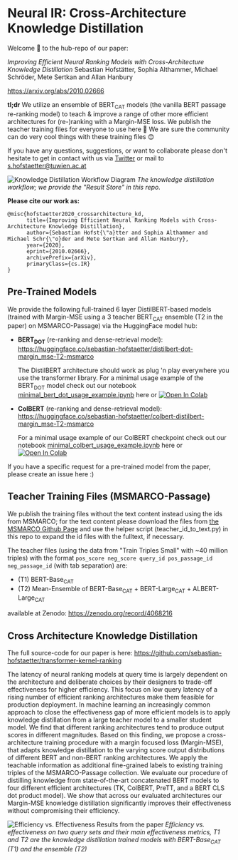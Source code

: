 # Neural IR: Cross-Architecture Knowledge Distillation

Welcome 🙌 to the hub-repo of our paper:

*Improving Efficient Neural Ranking Models with Cross-Architecture Knowledge Distillation*  Sebastian Hofstätter, Sophia Althammer, Michael Schröder, Mete Sertkan and Allan Hanbury

https://arxiv.org/abs/2010.02666

**tl;dr** We utilize an ensemble of BERT<sub>CAT</sub> models (the vanilla BERT passage re-ranking model) to teach & improve a range of other more efficient architectures for (re-)ranking with a Margin-MSE loss. We publish the teacher training files for everyone to use here 🎉 We are sure the community can do very cool things with these training files 😊

If you have any questions, suggestions, or want to collaborate please don't hesitate to get in contact with us via [Twitter](https://twitter.com/s_hofstaetter) or mail to s.hofstaetter@tuwien.ac.at

![Knowledge Distillation Workflow Diagram](figures/workflow.png)
*The knowledge distillation workflow; we provide the "Result Store" in this repo.*

**Please cite our work as:**
````
@misc{hofstaetter2020_crossarchitecture_kd,
      title={Improving Efficient Neural Ranking Models with Cross-Architecture Knowledge Distillation}, 
      author={Sebastian Hofst{\"a}tter and Sophia Althammer and Michael Schr{\"o}der and Mete Sertkan and Allan Hanbury},
      year={2020},
      eprint={2010.02666},
      archivePrefix={arXiv},
      primaryClass={cs.IR}
}
````
## Pre-Trained Models

We provide the following full-trained 6 layer DistilBERT-based models (trained with Margin-MSE using a 3 teacher BERT<sub>CAT</sub> ensemble (T2 in the paper) on MSMARCO-Passage) via the HuggingFace model hub:

* **BERT<sub>DOT</sub>** (re-ranking and dense-retrieval model): https://huggingface.co/sebastian-hofstaetter/distilbert-dot-margin_mse-T2-msmarco

    The DistilBERT architecture should work as plug 'n play everywhere you use the transformer library. For a minimal usage example of the BERT<sub>DOT</sub> model check out our notebook [minimal_bert_dot_usage_example.ipynb](minimal_bert_dot_usage_example.ipynb) here or [![Open In Colab](https://colab.research.google.com/assets/colab-badge.svg)](https://colab.research.google.com/github/sebastian-hofstaetter/neural-ranking-kd/blob/master/minimal_bert_dot_usage_example.ipynb)

* **ColBERT** (re-ranking and dense-retrieval model): https://huggingface.co/sebastian-hofstaetter/colbert-distilbert-margin_mse-T2-msmarco
    
    For a minimal usage example of our ColBERT checkpoint check out our notebook [minimal_colbert_usage_example.ipynb](minimal_colbert_usage_example.ipynb) here or [![Open In Colab](https://colab.research.google.com/assets/colab-badge.svg)](https://colab.research.google.com/github/sebastian-hofstaetter/neural-ranking-kd/blob/master/minimal_colbert_usage_example.ipynb)

If you have a specific request for a pre-trained model from the paper, please create an issue here :) 

## Teacher Training Files (MSMARCO-Passage)

We publish the training files without the text content instead using the ids from MSMARCO; for the text content please download the files from [the MSMARCO Github Page](https://github.com/microsoft/MSMARCO-Passage-Ranking#data-information-and-formating) and use the helper script (teacher_id_to_text.py) in this repo to expand the id files with the fulltext, if necessary. 

The teacher files (using the data from "Train Triples Small" with ~40 million triples) with the format ``pos_score neg_score query_id pos_passage_id neg_passage_id`` (with tab separation) are:

- (T1) BERT-Base<sub>CAT</sub>
- (T2) Mean-Ensemble of BERT-Base<sub>CAT</sub> + BERT-Large<sub>CAT</sub> + ALBERT-Large<sub>CAT</sub>

available at Zenodo: https://zenodo.org/record/4068216

## Cross Architecture Knowledge Distillation

The full source-code for our paper is here: https://github.com/sebastian-hofstaetter/transformer-kernel-ranking

The latency of neural ranking models at query time is largely dependent on the architecture and deliberate choices by their designers to trade-off effectiveness for higher efficiency. This focus on low query latency of a rising number of efficient ranking architectures make them feasible for production deployment. In machine learning an increasingly common approach to close the effectiveness gap of more efficient models is to apply knowledge distillation from a large teacher model to a smaller student model. We find that different ranking architectures tend to produce output scores in different magnitudes. Based on this finding, we propose a cross-architecture training procedure with a margin focused loss (Margin-MSE), that adapts knowledge distillation to the varying score output distributions of different BERT and non-BERT ranking architectures. We apply the teachable information as additional fine-grained labels to existing training triples of the MSMARCO-Passage collection. We evaluate our procedure of distilling knowledge from state-of-the-art concatenated BERT models to four different efficient architectures (TK, ColBERT, PreTT, and a BERT CLS dot product model). We show that across our evaluated architectures our Margin-MSE knowledge distillation significantly improves their effectiveness without compromising their efficiency. 


![Efficiency vs. Effectiveness Results from the paper](figures/efficiency-effectiveness-plot.png)
*Efficiency vs. effectiveness on two query sets and their main effectiveness metrics, T1 and T2 are the knowledge distillation trained models with BERT-Base<sub>CAT</sub> (T1) and the ensemble (T2)*
